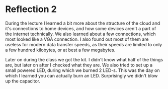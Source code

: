 # Reflection 2

During the lecture I learned a bit more about the structure of the cloud and it's connections to home devices, and how some devices aren't a part of the internet technically. We also learned about a few connections, which most looked like a VGA connection. I also found out most of them are useless for modern data transfer speeds, as their speeds are limited to only a few hundred kilobytes, or at best a few megabytes.

Later on during the class we got the kit. I didn't know what half of the things are, but later on after I checked what they are. We also tried to set up a small powered LED, during which we burned 2 LED-s. This was the day on which I learned you can actually burn an LED. Surprisingly we didn't blow up the capacitor.
